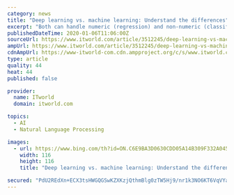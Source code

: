 ```yaml
---
category: news
title: "Deep learning vs. machine learning: Understand the differences"
excerpt: "Both can handle numeric (regression) and non-numeric (classification) problems, although there are several application areas, such as object recognition and language translation, where deep learning models tend to produce better fits than machine learning models. Machine learning algorithms are often divided into supervised (the training data ..."
publishedDateTime: 2020-01-06T11:06:00Z
sourceUrl: https://www.itworld.com/article/3512245/deep-learning-vs-machine-learning-understand-the-differences.html
ampUrl: https://www.itworld.com/article/3512245/deep-learning-vs-machine-learning-understand-the-differences.amp.html
cdnAmpUrl: https://www-itworld-com.cdn.ampproject.org/c/s/www.itworld.com/article/3512245/deep-learning-vs-machine-learning-understand-the-differences.amp.html
type: article
quality: 44
heat: 44
published: false

provider:
  name: ITworld
  domain: itworld.com

topics:
  - AI
  - Natural Language Processing

images:
  - url: https://www.bing.com/th?id=ON.C6E9BA3D0630CDD05A14B309F332A045
    width: 116
    height: 116
    title: "Deep learning vs. machine learning: Understand the differences"

secured: "PdU2REdXn+ECX3tsHWGQGSwKZXKzjQthmBlg0zTW5Hj9/nr1k3NO6KT6VqVYa2P+LJwW+cberReANYZ9WBzdKzbX9JtNUC/z9B5e8QtnoqsOZ4k6u9BzhoyoK10qpGQh7qNchPhoemxi3rqPlK+dvI2ZI6piVYwPgbNEsMubjntRSe0OmLiP+0OwRuMWcKy7hFiuboNbHb6Ts5BErJ5NEPLtLZpJLn74k2/nQEalcl5H+inx6jOAoLwnTu2XDIVa1ezPnDA4KVZKgkrDHkLrOA==;fHUKmCdpVIskNX8imWAK4g=="
---
```


